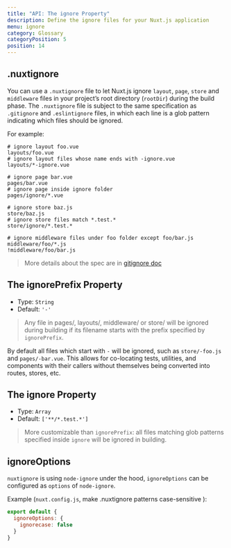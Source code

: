 ```yaml
---
title: "API: The ignore Property"
description: Define the ignore files for your Nuxt.js application
menu: ignore
category: Glossary
categoryPosition: 5
position: 14
---
```


## .nuxtignore

You can use a `.nuxtignore` file to let Nuxt.js ignore `layout`, `page`, `store` and `middleware` files in your project’s root directory (`rootDir`) during the build phase.
The `.nuxtignore` file is subject to the same specification as `.gitignore` and `.eslintignore` files, in which each line is a glob pattern indicating which files should be ignored.

For example:

```
# ignore layout foo.vue
layouts/foo.vue
# ignore layout files whose name ends with -ignore.vue
layouts/*-ignore.vue

# ignore page bar.vue
pages/bar.vue
# ignore page inside ignore folder
pages/ignore/*.vue

# ignore store baz.js
store/baz.js
# ignore store files match *.test.*
store/ignore/*.test.*

# ignore middleware files under foo folder except foo/bar.js
middleware/foo/*.js
!middleware/foo/bar.js
```

> More details about the spec are in [gitignore doc](https://git-scm.com/docs/gitignore)

## The ignorePrefix Property

- Type: `String`
- Default: `'-'`

> Any file in pages/, layouts/, middleware/ or store/ will be ignored during building if its filename starts with the prefix specified by `ignorePrefix`.

By default all files which start with `-` will be ignored, such as `store/-foo.js` and `pages/-bar.vue`. This allows for co-locating tests, utilities, and components with their callers without themselves being converted into routes, stores, etc.

## The ignore Property

- Type: `Array`
- Default: `['**/*.test.*']`

> More customizable than `ignorePrefix`: all files matching glob patterns specified inside `ignore` will be ignored in building.

## ignoreOptions

`nuxtignore` is using `node-ignore` under the hood, `ignoreOptions` can be configured as `options` of `node-ignore`.

Example (`nuxt.config.js`, make .nuxtignore patterns case-sensitive ):

```js
export default {
  ignoreOptions: {
    ignorecase: false
  }
}
```
